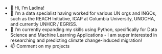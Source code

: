 - 👋 Hi, I’m Ladina!
- 👀 I’m a data specialist having worked for various UN orgs and INGOs, such as the REACH Initiative, ICAP at Columbia University, UNOCHA, and currently UNHCR / EGRISS.
- 🌱 I’m currently expanding my skills using Python, specifically for Data Science and Machine Learning Applications - I am super interested in researching and predicting climate change-induced migration!
- 📫 Comment on my projects

<!---
l-sara/l-sara is a ✨ special ✨ repository because its `README.md` (this file) appears on your GitHub profile.
You can click the Preview link to take a look at your changes.
--->
